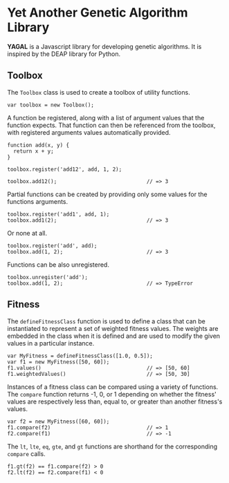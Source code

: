 Yet Another Genetic Algorithm Library
=====================================

**YAGAL** is a Javascript library for developing genetic algorithms. It is
inspired by the DEAP library for Python.

## Toolbox

The `Toolbox` class is used to create a toolbox of utility functions.

    var toolbox = new Toolbox();

A function be registered, along with a list of argument values that the
function expects. That function can then be referenced from the toolbox,
with registered arguments values automatically provided.

    function add(x, y) {
      return x + y;
    }

    toolbox.register('add12', add, 1, 2);

    toolbox.add12();                             // => 3

Partial functions can be created by providing only some values for the
functions arguments.

    toolbox.register('add1', add, 1);
    toolbox.add1(2);                             // => 3

Or none at all.

    toolbox.register('add', add);
    toolbox.add(1, 2);                           // => 3

Functions can be also unregistered.

    toolbox.unregister('add');
    toolbox.add(1, 2);                           // => TypeError


## Fitness

The `defineFitnessClass` function is used to define a class that can be
instantiated to represent a set of weighted fitness values. The weights are
embedded in the class when it is defined and are used to modify the given
values in a particular instance.

    var MyFitness = defineFitnessClass([1.0, 0.5]);
    var f1 = new MyFitness([50, 60]);
    f1.values()                                  // => [50, 60]
    f1.weightedValues()                          // => [50, 30]

Instances of a fitness class can be compared using a variety of functions.
The `compare` function returns -1, 0, or 1 depending on whether the fitness'
values are respectively less than, equal to, or greater than another fitness's
values.

    var f2 = new MyFitness([60, 60]);
    f1.compare(f2)                               // => 1
    f2.compare(f1)                               // => -1

The `lt`, `lte`, `eq`, `gte`, and `gt` functions are shorthand for the
corresponding `compare` calls.

    f1.gt(f2) == f1.compare(f2) > 0
    f2.lt(f2) == f2.compare(f1) < 0
